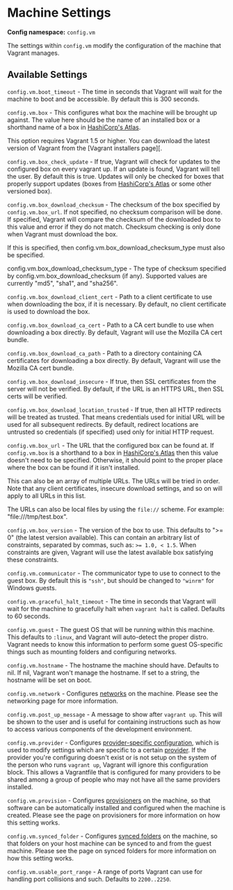 
# Machine Settings

**Config namespace:** `config.vm`

The settings within `config.vm` modify the configuration of the machine that Vagrant manages.

## Available Settings

`config.vm.boot_timeout` - The time in seconds that Vagrant will wait for the machine to boot and be accessible. By default this is 300 seconds.

`config.vm.box` - This configures what box the machine will be brought up against. The value here should be the name of an installed box or a shorthand name of a box in [HashiCorp's Atlas][hashicorp].

This option requires Vagrant 1.5 or higher. You can download the latest version of Vagrant from the [Vagrant installers page][.

`config.vm.box_check_update` - If true, Vagrant will check for updates to the configured box on every vagrant up. If an update is found, Vagrant will tell the user. By default this is true. Updates will only be checked for boxes that properly support updates (boxes from [HashiCorp's Atlas][hashicorp] or some other versioned box).

`config.vm.box_download_checksum` - The checksum of the box specified by `config.vm.box_url`. If not specified, no checksum comparison will be done. If specified, Vagrant will compare the checksum of the downloaded box to this value and error if they do not match. Checksum checking is only done when Vagrant must download the box.

If this is specified, then config.vm.box_download_checksum_type must also be specified.

config.vm.box_download_checksum_type - The type of checksum specified by config.vm.box_download_checksum (if any). Supported values are currently "md5", "sha1", and "sha256".

`config.vm.box_download_client_cert` - Path to a client certificate to use when downloading the box, if it is necessary. By default, no client certificate is used to download the box.

`config.vm.box_download_ca_cert` - Path to a CA cert bundle to use when downloading a box directly. By default, Vagrant will use the Mozilla CA cert bundle.

`config.vm.box_download_ca_path` - Path to a directory containing CA certificates for downloading a box directly. By default, Vagrant will use the Mozilla CA cert bundle.

`config.vm.box_download_insecure` - If true, then SSL certificates from the server will not be verified. By default, if the URL is an HTTPS URL, then SSL certs will be verified.

`config.vm.box_download_location_trusted` - If true, then all HTTP redirects will be treated as trusted. That means credentials used for initial URL will be used for all subsequent redirects. By default, redirect locations are untrusted so credentials (if specified) used only for initial HTTP request.

`config.vm.box_url` - The URL that the configured box can be found at. If `config.vm.box` is a shorthand to a box in [HashiCorp's Atlas][hashicorp] then this value doesn't need to be specified. Otherwise, it should point to the proper place where the box can be found if it isn't installed.

This can also be an array of multiple URLs. The URLs will be tried in order. Note that any client certificates, insecure download settings, and so on will apply to all URLs in this list.

The URLs can also be local files by using the `file://` scheme. For example: "file:///tmp/test.box".

`config.vm.box_version` - The version of the box to use. This defaults to ">= 0" (the latest version available). This can contain an arbitrary list of constraints, separated by commas, such as: `>= 1.0, < 1.5`. When constraints are given, Vagrant will use the latest available box satisfying these constraints.

`config.vm.communicator` - The communicator type to use to connect to the guest box. By default this is `"ssh"`, but should be changed to `"winrm"` for Windows guests.

`config.vm.graceful_halt_timeout` - The time in seconds that Vagrant will wait for the machine to gracefully halt when `vagrant halt` is called. Defaults to 60 seconds.

`config.vm.guest` - The guest OS that will be running within this machine. This defaults to `:linux`, and Vagrant will auto-detect the proper distro. Vagrant needs to know this information to perform some guest OS-specific things such as mounting folders and configuring networks.

`config.vm.hostname` - The hostname the machine should have. Defaults to nil. If nil, Vagrant won't manage the hostname. If set to a string, the hostname will be set on boot.

`config.vm.network` - Configures [networks][networking] on the machine. Please see the networking page for more information.

`config.vm.post_up_message` - A message to show after `vagrant up`. This will be shown to the user and is useful for containing instructions such as how to access various components of the development environment.

`config.vm.provider` - Configures [provider-specific configuration][configuration], which is used to modify settings which are specific to a certain [provider][providers]. If the provider you're configuring doesn't exist or is not setup on the system of the person who runs `vagrant up`, Vagrant will ignore this configuration block. This allows a Vagrantfile that is configured for many providers to be shared among a group of people who may not have all the same providers installed.

`config.vm.provision` - Configures [provisioners][provisioning] on the machine, so that software can be automatically installed and configured when the machine is created. Please see the page on provisioners for more information on how this setting works.

`config.vm.synced_folder` - Configures [synced folders][synced-folders] on the machine, so that folders on your host machine can be synced to and from the guest machine. Please see the page on synced folders for more information on how this setting works.

`config.vm.usable_port_range` - A range of ports Vagrant can use for handling port collisions and such. Defaults to `2200..2250`.

[downloads]: https://www.vagrantup.com/downloads
[hashicorp]: https://atlas.hashicorp.com/
[networking]: https://docs.vagrantup.com/v2/networking/
[providers]: https://docs.vagrantup.com/v2/providers/
[configuration]: https://docs.vagrantup.com/v2/providers/configuration.html
[provisioning]: https://docs.vagrantup.com/v2/provisioning/
[synced-folders]: https://docs.vagrantup.com/v2/synced-folders/